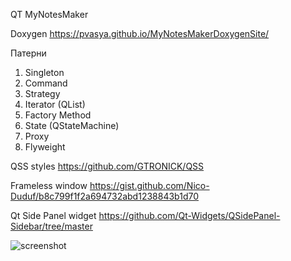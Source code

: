 QT MyNotesMaker

Doxygen https://pvasya.github.io/MyNotesMakerDoxygenSite/

Патерни
1. Singleton
2. Command
3. Strategy
4. Iterator (QList)
5. Factory Method
6. State (QStateMachine)
7. Proxy
8. Flyweight

QSS styles https://github.com/GTRONICK/QSS

Frameless window https://gist.github.com/Nico-Duduf/b8c799f1f2a694732abd1238843b1d70

Qt Side Panel widget https://github.com/Qt-Widgets/QSidePanel-Sidebar/tree/master

![screenshot](https://github.com/pvasya/OOOP/assets/48941205/9bb4d395-52fd-42ce-a1fd-5b7a717ffd4e)
